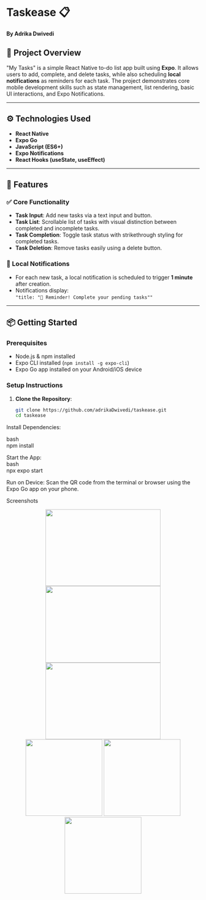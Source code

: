 # Taskease 📋  
**By Adrika Dwivedi**

## 📱 Project Overview

"My Tasks" is a simple React Native to-do list app built using **Expo**. It allows users to add, complete, and delete tasks, while also scheduling **local notifications** as reminders for each task. The project demonstrates core mobile development skills such as state management, list rendering, basic UI interactions, and Expo Notifications.

---

## ⚙️ Technologies Used

- **React Native**
- **Expo Go**
- **JavaScript (ES6+)**
- **Expo Notifications**
- **React Hooks (useState, useEffect)**

---

## 🚀 Features

### ✅ Core Functionality
- **Task Input**: Add new tasks via a text input and button.
- **Task List**: Scrollable list of tasks with visual distinction between completed and incomplete tasks.
- **Task Completion**: Toggle task status with strikethrough styling for completed tasks.
- **Task Deletion**: Remove tasks easily using a delete button.
  
### 🔔 Local Notifications
- For each new task, a local notification is scheduled to trigger **1 minute** after creation.
- Notifications display:  
  `"title: "📣 Reminder! Complete your pending tasks""`
---

## 📦 Getting Started

### Prerequisites
- Node.js & npm installed
- Expo CLI installed (`npm install -g expo-cli`)
- Expo Go app installed on your Android/iOS device

### Setup Instructions

1. **Clone the Repository**:
   ```bash
   git clone https://github.com/adrikaDwivedi/taskease.git
   cd taskease
   
Install Dependencies:


bash <br>
npm install

Start the App: <br>
bash <br>
npx expo start <br>

Run on Device:
Scan the QR code from the terminal or browser using the Expo Go app on your phone.

Screenshots
<p align="center">
    <img src="./assets/screenshots/home-code.png" height= "200" width="300"/>
    <img src="./assets/screenshots/homepage.png" height="200" width="300"/>
    <img src="./assets/screenshots/firebase.png" height="200" width="300"/>
    <br>
  <img src="./assets/screenshots/home.png" width="200"/>
  <img src="./assets/screenshots/priority.png" width="200"/> 
  <img src="./assets/screenshots/task.png" width="200"/>
</p>
